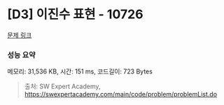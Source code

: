 # [D3] 이진수 표현 - 10726 

[문제 링크](https://swexpertacademy.com/main/code/problem/problemDetail.do?contestProbId=AXRSXf_a9qsDFAXS) 

### 성능 요약

메모리: 31,536 KB, 시간: 151 ms, 코드길이: 723 Bytes



> 출처: SW Expert Academy, https://swexpertacademy.com/main/code/problem/problemList.do